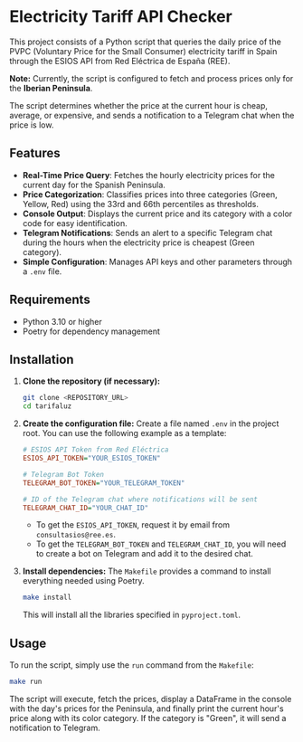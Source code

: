 # Electricity Tariff API Checker

This project consists of a Python script that queries the daily price of the PVPC (Voluntary Price for the Small Consumer) electricity tariff in Spain through the ESIOS API from Red Eléctrica de España (REE).

**Note:** Currently, the script is configured to fetch and process prices only for the **Iberian Peninsula**.

The script determines whether the price at the current hour is cheap, average, or expensive, and sends a notification to a Telegram chat when the price is low.

## Features

- **Real-Time Price Query**: Fetches the hourly electricity prices for the current day for the Spanish Peninsula.
- **Price Categorization**: Classifies prices into three categories (Green, Yellow, Red) using the 33rd and 66th percentiles as thresholds.
- **Console Output**: Displays the current price and its category with a color code for easy identification.
- **Telegram Notifications**: Sends an alert to a specific Telegram chat during the hours when the electricity price is cheapest (Green category).
- **Simple Configuration**: Manages API keys and other parameters through a `.env` file.

## Requirements

- Python 3.10 or higher
- Poetry for dependency management

## Installation

1.  **Clone the repository (if necessary):**
    ```bash
    git clone <REPOSITORY_URL>
    cd tarifaluz
    ```

2.  **Create the configuration file:**
    Create a file named `.env` in the project root. You can use the following example as a template:

    ```ini
    # ESIOS API Token from Red Eléctrica
    ESIOS_API_TOKEN="YOUR_ESIOS_TOKEN"

    # Telegram Bot Token
    TELEGRAM_BOT_TOKEN="YOUR_TELEGRAM_TOKEN"

    # ID of the Telegram chat where notifications will be sent
    TELEGRAM_CHAT_ID="YOUR_CHAT_ID"
    ```
    - To get the `ESIOS_API_TOKEN`, request it by email from `consultasios@ree.es`.
    - To get the `TELEGRAM_BOT_TOKEN` and `TELEGRAM_CHAT_ID`, you will need to create a bot on Telegram and add it to the desired chat.

3.  **Install dependencies:**
    The `Makefile` provides a command to install everything needed using Poetry.
    ```bash
    make install
    ```
    This will install all the libraries specified in `pyproject.toml`.

## Usage

To run the script, simply use the `run` command from the `Makefile`:

```bash
make run
```

The script will execute, fetch the prices, display a DataFrame in the console with the day's prices for the Peninsula, and finally print the current hour's price along with its color category. If the category is "Green", it will send a notification to Telegram.
